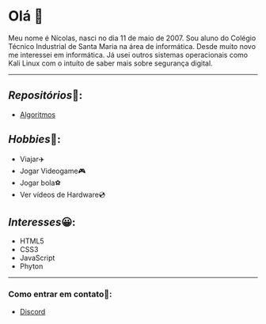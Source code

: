 # Olá 👋
Meu nome é Nícolas, nasci no dia 11 de maio de 2007.
Sou aluno do Colégio Técnico Industrial de Santa Maria na área de informática.
Desde muito novo me interessei em informática. Já usei outros sistemas operacionais como Kali Linux com o intuíto de saber mais sobre segurança digital.

---
## *Repositórios*🤖:
* [Algoritmos](https://github.com/NicolasZimmer2/Algoritmos)


## *Hobbies*🚀:
 * Viajar✈️
 * Jogar Videogame🎮
 * Jogar bola⚽
 * Ver vídeos de Hardware💿

 
## *Interesses*😀:

* HTML5
* CSS3
* JavaScript
* Phyton
 
---

### Como entrar em contato📇:
* [Discord](https://discord.gg/Tyj3K4zxru)




